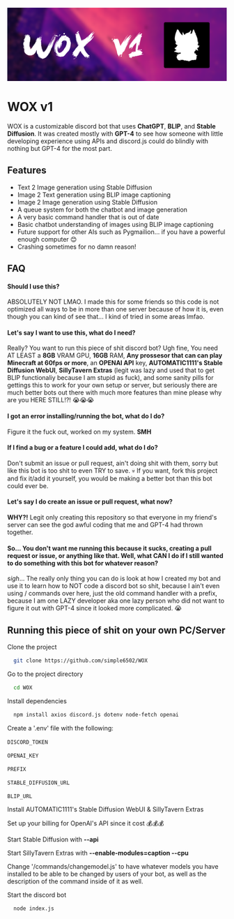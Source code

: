 
![Logo](https://raw.githubusercontent.com/simple6502/WOX/main/mainImage.png)
# WOX v1
WOX is a customizable discord bot that uses **ChatGPT**, **BLIP**, and **Stable Diffusion**. It was created mostly with **GPT-4** to see how someone with little developing experience using APIs and discord.js could do blindly with nothing but GPT-4 for the most part.

## Features

- Text 2 Image generation using Stable Diffusion
- Image 2 Text generation using BLIP image captioning
- Image 2 Image generation using Stable Diffusion
- A queue system for both the chatbot and image generation
- A very basic command handler that is out of date
- Basic chatbot understanding of images using BLIP image captioning
- Future support for other AIs such as Pygmailion... if you have a powerful enough computer 😊
- Crashing sometimes for no damn reason!

## FAQ

#### Should I use this?

ABSOLUTELY NOT LMAO. I made this for some friends so this code is not optimized all ways to be in more than one server because of how it is, even though you can kind of see that... I kind of tried in some areas lmfao.

#### Let's say I want to use this, what do I need?

Really? You want to run this piece of shit discord bot? Ugh fine, You need AT LEAST a **8GB** VRAM GPU, **16GB** RAM, **Any prossesor that can can play Minecraft at 60fps or more**, an **OPENAI API** key, **AUTOMATIC1111's Stable Diffusion WebUI**, **SillyTavern Extras** (legit was lazy and used that to get BLIP functionaliy because I am stupid as fuck), and some sanity pills for gettings this to work for your own setup or server, but seriously there are much better bots out there with much more features than mine please why are you HERE STILL!?! 😭😭😭

#### I got an error installing/running the bot, what do I do?

Figure it the fuck out, worked on my system. **SMH**

#### If I find a bug or a feature I could add, what do I do?

Don't submit an issue or pull request, ain't doing shit with them, sorry but like this bot is too shit to even TRY to save. 💀
If you want, fork this project and fix it/add it yourself, you would be making a better bot than this bot could ever be.

#### Let's say I do create an issue or pull request, what now?

**WHY?!** Legit only creating this repository so that everyone in my friend's server can see the god awful coding that me and GPT-4 had thrown together.

#### So... You don't want me running this because it sucks, creating a pull request or issue, or anything like that. Well, what CAN I do if I still wanted to do something with this bot for whatever reason?

*sigh*... The really only thing you can do is look at how I created my bot and use it to learn how to NOT code a discord bot so shit, because I ain't even using / commands over here, just the old command handler with a prefix, because I am one LAZY developer aka one lazy person who did not want to figure it out with GPT-4 since it looked more complicated. 😭

## Running this piece of shit on your own PC/Server

Clone the project

```bash
  git clone https://github.com/simple6502/WOX
```

Go to the project directory

```bash
  cd WOX
```

Install dependencies

```bash
  npm install axios discord.js dotenv node-fetch openai
```

Create a '.env' file with the following:

`DISCORD_TOKEN`

`OPENAI_KEY`

`PREFIX`

`STABLE_DIFFUSION_URL`

`BLIP_URL`

Install AUTOMATIC1111's Stable Diffusion WebUI & SillyTavern Extras

Set up your billing for OpenAI's API since it cost 💰💰💰

Start Stable Diffusion with **--api**

Start SillyTavern Extras with **--enable-modules=caption --cpu**

Change '/commands/changemodel.js' to have whatever models you have installed to be able to be changed by users of your bot, as well as the description of the command inside of it as well.

Start the discord bot

```bash
  node index.js
```

